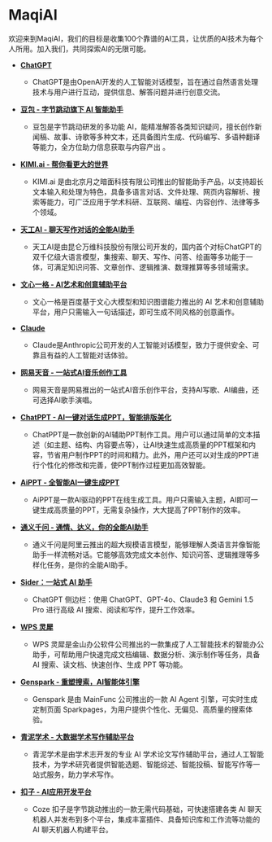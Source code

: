 # MaqiAI

欢迎来到MaqiAI，我们的目标是收集100个靠谱的AI工具，让优质的AI技术为每个人所用。加入我们，共同探索AI的无限可能。

- [**ChatGPT**](https://chatgpt.com/)
  * ChatGPT是由OpenAI开发的人工智能对话模型，旨在通过自然语言处理技术与用户进行互动，提供信息、解答问题并进行创意交流。

- [**豆包 - 字节跳动旗下 AI 智能助手**](https://www.doubao.com/)
  * 豆包是字节跳动研发的多功能 AI，能精准解答各类知识疑问，擅长创作新闻稿、故事、诗歌等多种文本，还具备图片生成、代码编写、多语种翻译等能力，全方位助力信息获取与内容产出 。

- [**KIMI.ai - 帮你看更大的世界**](https://kimi.moonshot.cn/)
  * KIMI.ai 是由北京月之暗面科技有限公司推出的智能助手产品，以支持超长文本输入和处理为特色，具备多语言对话、文件处理、网页内容解析、搜索等能力，可广泛应用于学术科研、互联网、编程、内容创作、法律等多个领域。

- [**天工AI - 聊天写作对话的全能AI助手**](https://www.tiangong.cn/)
  * 天工AI是由昆仑万维科技股份有限公司开发的，国内首个对标ChatGPT的双千亿级大语言模型，集搜索、聊天、写作、问答、绘画等多功能于一体，可满足知识问答、文章创作、逻辑推演、数理推算等多领域需求。

- [**文心一格 - AI艺术和创意辅助平台**](https://yige.baidu.com/)
  * 文心一格是百度基于文心大模型和知识图谱能力推出的 AI 艺术和创意辅助平台，用户只需输入一句话描述，即可生成不同风格的创意画作。

- [**Claude**](https://claude.ai/)
  * Claude是Anthropic公司开发的人工智能对话模型，致力于提供安全、可靠且有益的人工智能对话体验。
 
- [**网易天音 - 一站式AI音乐创作工具**](https://tianyin.music.163.com/)
  * 网易天音是网易推出的一站式AI音乐创作平台，支持AI写歌、AI编曲，还可选择AI歌手演唱。

- [**ChatPPT - AI一键对话生成PPT，智能排版美化**](https://chat-ppt.com/)
  * ChatPPT是一款创新的AI辅助PPT制作工具。用户可以通过简单的文本描述（如主题、结构、内容要点等），让AI快速生成高质量的PPT框架和内容，节省用户制作PPT的时间和精力。此外，用户还可以对生成的PPT进行个性化的修改和完善，使PPT制作过程更加高效智能。

- [**AiPPT - 全智能AI一键生成PPT**](https://www.aippt.cn/)
  * AiPPT是一款AI驱动的PPT在线生成工具。用户只需输入主题，AI即可一键生成高质量的PPT，无需复杂操作，大大提高了PPT制作的效率。

- [**通义千问 - 通情、达义，你的全能AI助手**](https://tongyi.aliyun.com/)
  * 通义千问是阿里云推出的超大规模语言模型，能够理解人类语言并像智能助手一样流畅对话。它能够高效完成文本创作、知识问答、逻辑推理等多样化任务，是你的全能AI助手。

- [**Sider：一站式 AI 助手**](https://sider.ai/)
  * ChatGPT 侧边栏：使用 ChatGPT、GPT-4o、Claude3 和 Gemini 1.5 Pro 进行高级 AI 搜索、阅读和写作，提升工作效率。

- [**WPS 灵犀**](https://lingxi.wps.cn/)
  * WPS 灵犀是金山办公软件公司推出的一款集成了人工智能技术的智能办公助手，可帮助用户快速完成文档编辑、数据分析、演示制作等任务，具备 AI 搜索、读文档、快速创作、生成 PPT 等功能。

- [**Genspark - 重塑搜索，AI智能体引擎**](https://www.genspark.ai/)
  * Genspark 是由 MainFunc 公司推出的一款 AI Agent 引擎，可实时生成定制页面 Sparkpages，为用户提供个性化、无偏见、高质量的搜索体验。

- [**青泥学术 - 大数据学术写作辅助平台**](https://www.xueshuchuangxin.com/)
  * 青泥学术是由学术志开发的专业 AI 学术论文写作辅助平台，通过人工智能技术，为学术研究者提供智能选题、智能综述、智能投稿、智能写作等一站式服务，助力学术写作。

- [**扣子 - AI应用开发平台**](https://www.coze.cn/)
  * Coze 扣子是字节跳动推出的一款无需代码基础，可快速搭建各类 AI 聊天机器人并发布到多个平台，集成丰富插件、具备知识库和工作流等功能的 AI 聊天机器人构建平台。